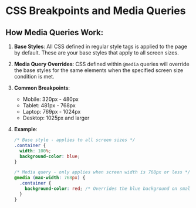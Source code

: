 # CSS Breakpoints and Media Queries

## How Media Queries Work:

1. **Base Styles**: All CSS defined in regular style tags is applied to the page by default. These are your base styles that apply to all screen sizes.

2. **Media Query Overrides**: CSS defined within `@media` queries will override the base styles for the same elements when the specified screen size condition is met.

3. **Common Breakpoints**:

   - Mobile: 320px - 480px
   - Tablet: 481px - 768px
   - Laptop: 769px - 1024px
   - Desktop: 1025px and larger

4. **Example**:

   ```css
   /* Base style - applies to all screen sizes */
   .container {
     width: 100%;
     background-color: blue;
   }

   /* Media query - only applies when screen width is 768px or less */
   @media (max-width: 768px) {
     .container {
       background-color: red; /* Overrides the blue background on smaller screens */
     }
   }
   ```

